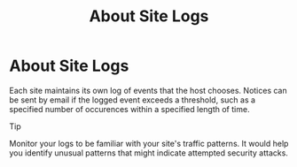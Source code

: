 ﻿---
uid: about-site-logs
topic: about-site-logs
locale: en
title: About Site Logs
dnneditions: DNN Platform,Evoq Content,Evoq Engage
dnnversion: 09.02.00
---

# About Site Logs

Each site maintains its own log of events that the host chooses. Notices can be sent by email if the logged event exceeds a threshold, such as a specified number of occurences within a specified length of time.

> [!Tip]
> Monitor your logs to be familiar with your site's traffic patterns. It would help you identify unusual patterns that might indicate attempted security attacks.
